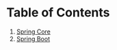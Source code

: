 <div style="text-align: justify">

# Table of Contents

1. [Spring Core](SPRING_CORE.md)
2. [Spring Boot](SPRING_BOOT.md)
</div>
